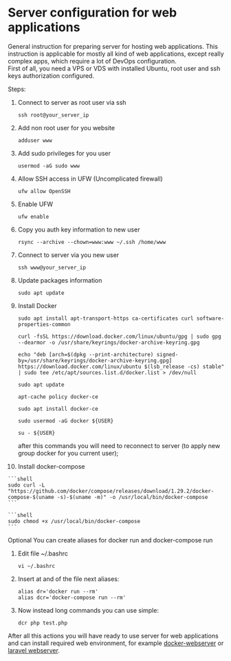 # Server configuration for web applications

General instruction for preparing server for hosting web applications.
This instruction is applicable for mostly all kind of web applications, except really complex apps, which require a lot of DevOps configuration.  
First of all, you need a VPS or VDS with installed Ubuntu, root user and ssh keys authorization configured.

Steps:

1.  Connect to server as root user via ssh
    ```shell
    ssh root@your_server_ip
    ```
2.  Add non root user for you website
    ```shell
    adduser www
    ```
3.  Add sudo privileges for you user
    ```shell
    usermod -aG sudo www
    ```
4.  Allow SSH access in UFW (Uncomplicated firewall)
    ```shell
    ufw allow OpenSSH
    ```
5.  Enable UFW
    ```shell
    ufw enable
    ```
6.  Copy you auth key information to new user
    ```shell
    rsync --archive --chown=www:www ~/.ssh /home/www
    ```
7.  Connect to server via you new user
    ```shell
    ssh www@your_server_ip
    ```
8.  Update packages information
    ```shell
    sudo apt update
    ```
9.  Install Docker
    ```shell
    sudo apt install apt-transport-https ca-certificates curl software-properties-common
    ```
    
    ```shell
    curl -fsSL https://download.docker.com/linux/ubuntu/gpg | sudo gpg --dearmor -o /usr/share/keyrings/docker-archive-keyring.gpg
    ```
    
    ```shell
    echo "deb [arch=$(dpkg --print-architecture) signed-by=/usr/share/keyrings/docker-archive-keyring.gpg] https://download.docker.com/linux/ubuntu $(lsb_release -cs) stable" | sudo tee /etc/apt/sources.list.d/docker.list > /dev/null
    ```
    
    ```shell
    sudo apt update
    ```
    
    ```shell
    apt-cache policy docker-ce
    ```
    
    ```shell
    sudo apt install docker-ce
    ```
    
    ```shell
    sudo usermod -aG docker ${USER}
    ```
    
    ```shell
    su - ${USER}
    ```

    after this commands you will need to reconnect to server (to apply new group docker for you current user);

10.  Install docker-compose 

    ```shell
    sudo curl -L "https://github.com/docker/compose/releases/download/1.29.2/docker-compose-$(uname -s)-$(uname -m)" -o /usr/local/bin/docker-compose
    ```
    
    ```shell
    sudo chmod +x /usr/local/bin/docker-compose
    ```

Optional You can create aliases for docker run and docker-compose run

1.  Edit file ~/.bashrc
    ```shell
    vi ~/.bashrc
    ```

2.  Insert at and of the file next aliases:
    ```shell
    alias dr='docker run --rm'
    alias dcr='docker-compose run --rm'
    ```
    
3.  Now instead long commands you can use simple:
    ```shell
    dcr php test.php
    ```

After all this actions you will have ready to use server for web applications and can install required web environment,
for example [docker-webserver](https://github.com/a-kryvenko/docker-webserver "Docker webserver repository") or [laravel webserver](https://github.com/a-kryvenko/laravel-10-webserver "Laravel webserver").